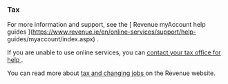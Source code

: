 ###  **Tax**

For more information and support, see the [ Revenue myAccount help guides
](https://www.revenue.ie/en/online-services/support/help-
guides/myaccount/index.aspx) .

If you are unable to use online services, you can [ contact your tax office
for help ](https://www.revenue.ie/en/contact-us/index.aspx) .

You can read more about [ tax and changing jobs
](https://www.revenue.ie/en/jobs-and-pensions/changing-jobs/index.aspx) on the
Revenue website.
